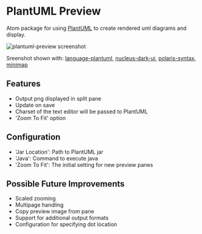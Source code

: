 # PlantUML Preview
Atom package for using [PlantUML](http://plantuml.com/index.html) to create rendered uml diagrams and display.

![plantuml-preview screenshot](https://raw.githubusercontent.com/peele/plantuml-preview/master/plantuml-preview.png)

Sreenshot shown with: [language-plantuml](https://atom.io/packages/language-plantuml), [nucleus-dark-ui](https://atom.io/themes/nucleus-dark-ui), [polaris-syntax](https://atom.io/themes/polaris-syntax), [minimap](https://atom.io/packages/minimap)

## Features
- Output png displayed in split pane
- Update on save
- Charset of the text editor will be passed to PlantUML
- 'Zoom To Fit' option

## Configuration
- 'Jar Location': Path to PlantUML jar
- 'Java': Command to execute java
- 'Zoom To Fit': The initial setting for new preview panes

## Possible Future Improvements
- Scaled zooming
- Multipage handling
- Copy preview image from pane
- Support for additional output formats
- Configuration for specifying dot location
